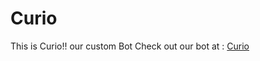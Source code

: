 # Curio
This is Curio!! our custom Bot
Check out our bot at : <a href="curiobot.streamlit.app">Curio</a>
